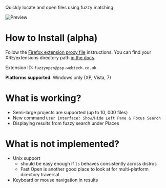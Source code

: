 Quickly locate and open files using fuzzy matching:

![Preview](http://i.imgur.com/J3QMO.png)

How to Install (alpha)
======================

Follow the [Firefox extension proxy file](https://developer.mozilla.org/en/Setting_up_extension_development_environment#Firefox_extension_proxy_file)
instructions. You can find your XRE/extensions directory path [in the docs](http://docs.activestate.com/komodo/5.0/trouble.html#appdata_dir).

Extension ID: `fuzzyopen@psp-webtech.co.uk`

**Platforms supported**: Windows only (XP, Vista, 7)

What is working?
================

* Semi-large projects are supported (up to 10, 000 files)
* New command `User Interface: Show/Hide Left Pane & Focus Search`
* Displaying results from fuzzy search under Places

What is not implemented?
========================

* Unix support
  - should be easy enough if `ls` behaves consistently across distros
  - Fast Open is another good place to look at for multi-platform directory traversal
* Keyboard or mouse navigation in results
